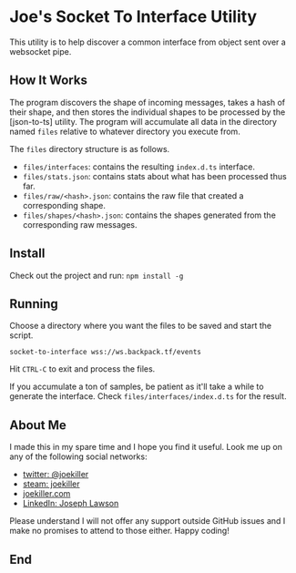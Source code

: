 # Joe's Socket To Interface Utility
This utility is to help discover a common interface from object sent over
a websocket pipe.

## How It Works
The program discovers the shape of incoming messages, takes a hash of their
shape, and then stores the individual shapes to be processed by the 
[json-to-ts] utility. The program will accumulate all data in the directory
named `files` relative to whatever directory you execute from.

The `files` directory structure is as follows.

  * `files/interfaces`: contains the resulting `index.d.ts` interface.
  * `files/stats.json`: contains stats about what has been processed thus far.
  * `files/raw/<hash>.json`: contains the raw file that created a corresponding
    shape.
  * `files/shapes/<hash>.json`: contains the shapes generated from the
    corresponding raw messages.

## Install
Check out the project and run:
`npm install -g`

## Running
Choose a directory where you want the files to be saved and start the script.

`socket-to-interface wss://ws.backpack.tf/events`

Hit `CTRL-C` to exit and process the files.

If you accumulate a ton of samples, be patient as it'll take a while to
generate the interface. Check `files/interfaces/index.d.ts` for the result.

## About Me
I made this in my spare time and I hope you find it useful. Look me up on
any of the following social networks:

* [twitter: @joekiller]
* [steam: joekiller]
* [joekiller.com]
* [LinkedIn: Joseph Lawson]

Please understand I will not offer any support outside GitHub issues and I
make no promises to attend to those either. Happy coding!

## End

[twitter: @joekiller]: https://twitter.com/joekiller
[steam: joekiller]: https://steamcommunity.com/id/joekiller/
[joekiller.com]: https://joekiller.com
[LinkedIn: Joseph Lawson]: https://www.linkedin.com/in/joseph-lawson
[ws]: https://github.com/websockets/ws
